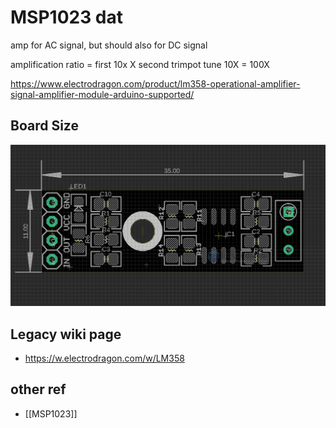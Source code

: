 
# MSP1023 dat 


amp for AC signal, but should also for DC signal 

amplification ratio = first 10x X second trimpot tune 10X = 100X


https://www.electrodragon.com/product/lm358-operational-amplifier-signal-amplifier-module-arduino-supported/


## Board Size 

![](2023-11-17-17-44-30.png)


## Legacy wiki page 
- https://w.electrodragon.com/w/LM358


## other ref 
- [[MSP1023]]